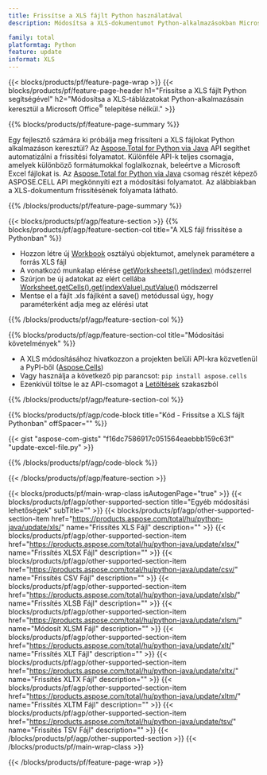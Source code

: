 ```yaml
---
title: Frissítse a XLS fájlt Python használatával
description: Módosítsa a XLS-dokumentumot Python-alkalmazásokban Microsoft Excel használata nélkül. 

family: total
platformtag: Python
feature: update
informat: XLS
---
```

{{< blocks/products/pf/feature-page-wrap >}}
{{< blocks/products/pf/feature-page-header h1="Frissítse a XLS fájlt Python segítségével" h2="Módosítsa a XLS-táblázatokat Python-alkalmazásain keresztül a Microsoft Office<sup>&reg;</sup> telepítése nélkül." >}}

{{% blocks/products/pf/feature-page-summary %}}

Egy fejlesztő számára ki próbálja meg frissíteni a XLS fájlokat Python alkalmazáson keresztül? Az [Aspose.Total for Python via Java](https://products.aspose.com/total/python-java/) API segíthet automatizálni a frissítési folyamatot. Különféle API-k teljes csomagja, amelyek különböző formátumokkal foglalkoznak, beleértve a Microsoft Excel fájlokat is. Az [Aspose.Total for Python via Java](https://products.aspose.com/total/python-java/) csomag részét képező ASPOSE.CELL API megkönnyíti ezt a módosítási folyamatot. Az alábbiakban a XLS-dokumentum frissítésének folyamata látható.

{{% /blocks/products/pf/feature-page-summary %}}

{{< blocks/products/pf/agp/feature-section >}}
{{% blocks/products/pf/agp/feature-section-col title="A XLS fájl frissítése a Pythonban" %}}

- Hozzon létre új [Workbook](https://reference.aspose.com/cells/python-java/asposecells.api/Workbook) osztályú objektumot, amelynek paramétere a forrás XLS fájl
- A vonatkozó munkalap elérése [getWorksheets().get(index)](https://reference.aspose.com/cells/python/asposecells.api/workbook#Worksheets) módszerrel
- Szúrjon be új adatokat az elért cellába [Worksheet.getCells().get(indexValue).putValue()](https://reference.aspose.com/cells/python/asposecells.api/worksheet#Cells) módszerrel
- Mentse el a fájlt .xls fájlként a save() metódussal úgy, hogy paraméterként adja meg az elérési utat

{{% /blocks/products/pf/agp/feature-section-col %}}

{{% blocks/products/pf/agp/feature-section-col title="Módosítási követelmények" %}}

- A XLS módosításához hivatkozzon a projekten belüli API-kra közvetlenül a PyPI-ből ([Aspose.Cells](https://pypi.org/project/aspose-cells/))
- Vagy használja a következő pip parancsot: ```pip install aspose.cells``` 
- Ezenkívül töltse le az API-csomagot a [Letöltések](https://downloads.aspose.com/cells/python-java) szakaszból

{{% /blocks/products/pf/agp/feature-section-col %}}

{{% blocks/products/pf/agp/code-block title="Kód - Frissítse a XLS fájlt Pythonban" offSpacer="" %}}

{{< gist "aspose-com-gists" "f16dc7586917c051564eaebbb159c63f" "update-excel-file.py" >}}

{{% /blocks/products/pf/agp/code-block %}}

{{< /blocks/products/pf/agp/feature-section >}}

{{< blocks/products/pf/main-wrap-class isAutogenPage="true" >}}
{{< blocks/products/pf/agp/other-supported-section title="Egyéb módosítási lehetőségek" subTitle="" >}}
{{< blocks/products/pf/agp/other-supported-section-item href="https://products.aspose.com/total/hu/python-java/update/xls/" name="Frissítés XLS Fájl" description="" >}}
{{< blocks/products/pf/agp/other-supported-section-item href="https://products.aspose.com/total/hu/python-java/update/xlsx/" name="Frissítés XLSX Fájl" description="" >}}
{{< blocks/products/pf/agp/other-supported-section-item href="https://products.aspose.com/total/hu/python-java/update/csv/" name="Frissítés CSV Fájl" description="" >}}
{{< blocks/products/pf/agp/other-supported-section-item href="https://products.aspose.com/total/hu/python-java/update/xlsb/" name="Frissítés XLSB Fájl" description="" >}}
{{< blocks/products/pf/agp/other-supported-section-item href="https://products.aspose.com/total/hu/python-java/update/xlsm/" name="Módosít XLSM Fájl" description="" >}}
{{< blocks/products/pf/agp/other-supported-section-item href="https://products.aspose.com/total/hu/python-java/update/xlt/" name="Frissítés XLT Fájl" description="" >}}
{{< blocks/products/pf/agp/other-supported-section-item href="https://products.aspose.com/total/hu/python-java/update/xltx/" name="Frissítés XLTX Fájl" description="" >}}
{{< blocks/products/pf/agp/other-supported-section-item href="https://products.aspose.com/total/hu/python-java/update/xltm/" name="Frissítés XLTM Fájl" description="" >}}
{{< blocks/products/pf/agp/other-supported-section-item href="https://products.aspose.com/total/hu/python-java/update/tsv/" name="Frissítés TSV Fájl" description="" >}}
{{< /blocks/products/pf/agp/other-supported-section >}}
{{< /blocks/products/pf/main-wrap-class >}}

{{< /blocks/products/pf/feature-page-wrap >}}